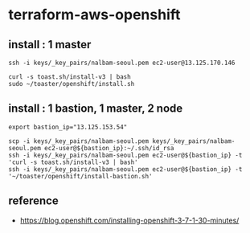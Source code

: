 # terraform-aws-openshift

## install : 1 master
```
ssh -i keys/_key_pairs/nalbam-seoul.pem ec2-user@13.125.170.146
 
curl -s toast.sh/install-v3 | bash
sudo ~/toaster/openshift/install.sh
```

## install : 1 bastion, 1 master, 2 node
```
export bastion_ip="13.125.153.54"
 
scp -i keys/_key_pairs/nalbam-seoul.pem keys/_key_pairs/nalbam-seoul.pem ec2-user@${bastion_ip}:~/.ssh/id_rsa
ssh -i keys/_key_pairs/nalbam-seoul.pem ec2-user@${bastion_ip} -t 'curl -s toast.sh/install-v3 | bash'
ssh -i keys/_key_pairs/nalbam-seoul.pem ec2-user@${bastion_ip} -t '~/toaster/openshift/install-bastion.sh'
```

## reference
* https://blog.openshift.com/installing-openshift-3-7-1-30-minutes/
